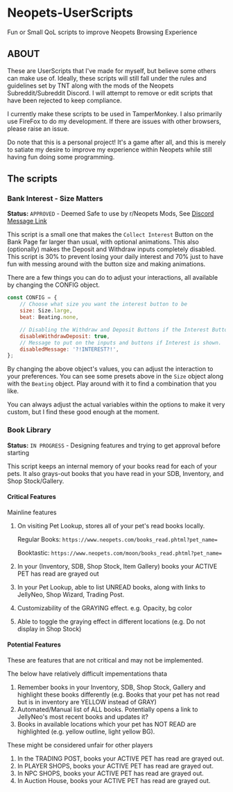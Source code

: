 # Neopets-UserScripts
Fun or Small QoL scripts to improve Neopets Browsing Experience

## ABOUT

These are UserScripts that I've made for myself, but believe some others can make use of. Ideally, these scripts will still fall under the rules and guidelines set by TNT along with the mods of the Neopets Subreddit/Subreddit Discord. I will attempt to remove or edit scripts that have been rejected to keep compliance.

I currently make these scripts to be used in TamperMonkey. I also primarily use FireFox to do my development. If there are issues with other browsers, please raise an issue.

Do note that this is a personal project! It's a game after all, and this is merely to satiate my desire to improve my experience within Neopets while still having fun doing some programming.

## The scripts

### Bank Interest - Size Matters

**Status:** `APPROVED` - Deemed Safe to use by r/Neopets Mods, See [Discord Message Link](https://discord.com/channels/123668853698854913/1194010372173213697/1297201465965940746)


This script is a small one that makes the `Collect Interest` Button on the Bank Page far larger than usual, with optional animations. This also (optionally) makes the Deposit and Withdraw inputs completely disabled. This script is 30% to prevent losing your daily interest and 70% just to have fun with messing around with the button size and making animations.

There are a few things you can do to adjust your interactions, all available by changing the CONFIG object.

```js
const CONFIG = {
    // Choose what size you want the interest button to be
    size: Size.large,
    beat: Beating.none,

    // Disabling the Withdraw and Deposit Buttons if the Interest Button is available.
    disableWithdrawDeposit: true,
    // Message to put on the inputs and buttons if Interest is shown.
    disabledMessage: '?!INTEREST?!',
};
```

By changing the above object's values, you can adjust the interaction to your preferences. You can see some presets above in the `Size` object along with the `Beating` object.  Play around with it to find a combination that you like.

You can always adjust the actual variables within the options to make it very custom, but I find these good enough at the moment.


### Book Library

**Status:** `IN PROGRESS` - Designing features and trying to get approval before starting

This script keeps an internal memory of your books read for each of your pets. It also grays-out books that you have read in your SDB, Inventory, and Shop Stock/Gallery.

#### Critical Features

Mainline features

1. On visiting Pet Lookup, stores all of your pet's read books locally.

   Regular Books: `https://www.neopets.com/books_read.phtml?pet_name=`

   Booktastic: `https://www.neopets.com/moon/books_read.phtml?pet_name=`
2. In your (Inventory, SDB, Shop Stock, Item Gallery) books your ACTIVE PET has read are grayed out
3. In your Pet Lookup, able to list UNREAD books, along with links to JellyNeo, Shop Wizard, Trading Post.
4. Customizability of the GRAYING effect. e.g. Opacity, bg color
5. Able to toggle the graying effect in different locations (e.g. Do not display in Shop Stock)

#### Potential Features

These are features that are not critical and may not be implemented.

The below have relatively difficult impementations thata

1. Remember books in your Inventory, SDB, Shop Stock, Gallery and highlight these books differently (e.g. Books that your pet has not read but is in inventory are YELLOW instead of GRAY)
2. Automated/Manual list of ALL books. Potentially opens a link to JellyNeo's most recent books and updates it?
3. Books in available locations which your pet has NOT READ are highlighted (e.g. yellow outline, light yellow BG).

These might be considered unfair for other players

1. In the TRADING POST, books your ACTIVE PET has read are grayed out.
2. In PLAYER SHOPS, books your ACTIVE PET has read are grayed out.
3. In NPC SHOPS, books your ACTIVE PET has read are grayed out.
4. In Auction House, books your ACTIVE PET has read are grayed out.

